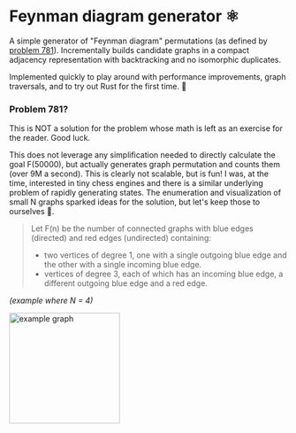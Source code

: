 # Feynman diagram generator ⚛️

A simple generator of "Feynman diagram" permutations (as defined by [problem 781](https://projecteuler.net/problem=781)). Incrementally builds candidate graphs in a compact adjacency representation with backtracking and no isomorphic duplicates.

Implemented quickly to play around with performance improvements, graph traversals, and to try out Rust for the first time. 🦀

### Problem 781?

This is NOT a solution for the problem whose math is left as an exercise for the reader. Good luck.

This does not leverage any simplification needed to directly calculate the goal F(50000), but actually generates graph permutation and counts them (over 9M a second). This is clearly not scalable, but is fun! I was, at the time, interested in tiny chess engines and there is a similar underlying problem of rapidly generating states. The enumeration and visualization of small N graphs sparked ideas for the solution, but let's keep those to ourselves 🤫.

> Let F(n) be the number of connected graphs with blue edges (directed) and red edges (undirected) containing:
> * two vertices of degree 1, one with a single outgoing blue edge and the other with a single incoming blue edge.
> * vertices of degree 3, each of which has an incoming blue edge, a different outgoing blue edge and a red edge.

_(example where N = 4)_
<p>
    <img width="200px" alt="example graph" src="https://user-images.githubusercontent.com/1035393/188370348-79beb4cf-4c1f-42d5-91b9-cc6fd75c1dce.png">
</p>
